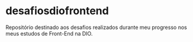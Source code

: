 # desafiosdiofrontend
Repositório destinado aos desafios realizados durante meu progresso nos meus estudos de Front-End na DIO.
